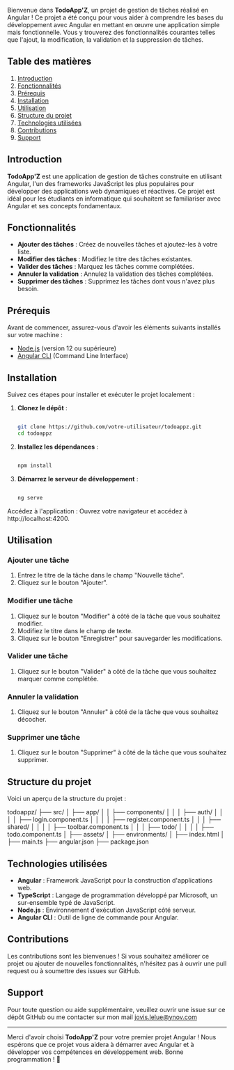 Bienvenue dans **TodoApp'Z**, un projet de gestion de tâches réalisé en Angular ! Ce projet a été conçu pour vous aider à comprendre les bases du développement avec Angular en mettant en œuvre une application simple mais fonctionnelle. Vous y trouverez des fonctionnalités courantes telles que l'ajout, la modification, la validation et la suppression de tâches. 

## Table des matières

1. [Introduction](#introduction)
2. [Fonctionnalités](#fonctionnalités)
3. [Prérequis](#prérequis)
4. [Installation](#installation)
5. [Utilisation](#utilisation)
6. [Structure du projet](#structure-du-projet)
7. [Technologies utilisées](#technologies-utilisées)
8. [Contributions](#contributions)
9. [Support](#support)

## Introduction

**TodoApp'Z** est une application de gestion de tâches construite en utilisant Angular, l'un des frameworks JavaScript les plus populaires pour développer des applications web dynamiques et réactives. Ce projet est idéal pour les étudiants en informatique qui souhaitent se familiariser avec Angular et ses concepts fondamentaux.

## Fonctionnalités

- **Ajouter des tâches** : Créez de nouvelles tâches et ajoutez-les à votre liste.
- **Modifier des tâches** : Modifiez le titre des tâches existantes.
- **Valider des tâches** : Marquez les tâches comme complétées.
- **Annuler la validation** : Annulez la validation des tâches complétées.
- **Supprimer des tâches** : Supprimez les tâches dont vous n'avez plus besoin.

## Prérequis

Avant de commencer, assurez-vous d'avoir les éléments suivants installés sur votre machine :

- [Node.js](https://nodejs.org/) (version 12 ou supérieure)
- [Angular CLI](https://angular.io/cli) (Command Line Interface)

## Installation

Suivez ces étapes pour installer et exécuter le projet localement :

1. **Clonez le dépôt** :
   ```bash
   
   git clone https://github.com/votre-utilisateur/todoappz.git
   cd todoappz
   
2. **Installez les dépendances** :
    ```bash
    
    npm install

3. **Démarrez le serveur de développement** :
    ```bash
    
    ng serve

Accédez à l'application :
Ouvrez votre navigateur et accédez à http://localhost:4200.

## Utilisation

### Ajouter une tâche

1. Entrez le titre de la tâche dans le champ "Nouvelle tâche".
2. Cliquez sur le bouton "Ajouter".

### Modifier une tâche

1. Cliquez sur le bouton "Modifier" à côté de la tâche que vous souhaitez modifier.
2. Modifiez le titre dans le champ de texte.
3. Cliquez sur le bouton "Enregistrer" pour sauvegarder les modifications.

### Valider une tâche

1. Cliquez sur le bouton "Valider" à côté de la tâche que vous souhaitez marquer comme complétée.

### Annuler la validation

1. Cliquez sur le bouton "Annuler" à côté de la tâche que vous souhaitez décocher.

### Supprimer une tâche

1. Cliquez sur le bouton "Supprimer" à côté de la tâche que vous souhaitez supprimer.

## Structure du projet

Voici un aperçu de la structure du projet :

todoappz/
├── src/
│   ├── app/
│   │   ├── components/
│   │   │   ├── auth/
│   │   │   │   ├── login.component.ts
│   │   │   │   ├── register.component.ts
│   │   │   ├── shared/
│   │   │   │   ├── toolbar.component.ts
│   │   │   ├── todo/
│   │   │   │   ├── todo.component.ts
│   ├── assets/
│   ├── environments/
│   ├── index.html
│   ├── main.ts
├── angular.json
├── package.json

## Technologies utilisées

- **Angular** : Framework JavaScript pour la construction d'applications web.
- **TypeScript** : Langage de programmation développé par Microsoft, un sur-ensemble typé de JavaScript.
- **Node.js** : Environnement d'exécution JavaScript côté serveur.
- **Angular CLI** : Outil de ligne de commande pour Angular.

## Contributions

Les contributions sont les bienvenues ! Si vous souhaitez améliorer ce projet ou ajouter de nouvelles fonctionnalités, n'hésitez pas à ouvrir une pull request ou à soumettre des issues sur GitHub.

## Support

Pour toute question ou aide supplémentaire, veuillez ouvrir une issue sur ce dépôt GitHub ou me contacter sur mon mail jovis.lelue@ynov.com

---

Merci d'avoir choisi **TodoApp'Z** pour votre premier projet Angular ! Nous espérons que ce projet vous aidera à démarrer avec Angular et à développer vos compétences en développement web. Bonne programmation ! 🚀
